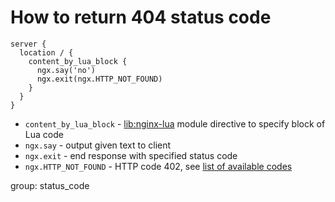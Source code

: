 # How to return 404 status code

```nginx
server {
  location / {
    content_by_lua_block {
      ngx.say('no')
      ngx.exit(ngx.HTTP_NOT_FOUND)
    }
  }
}
```

- `content_by_lua_block` - [lib:nginx-lua](/nginx-lua/how-to-install-nginx-lua-module-in-ubuntu-ubuntuversion) module directive to specify block of Lua code
- `ngx.say` - output given text to client
- `ngx.exit` - end response with specified status code
- `ngx.HTTP_NOT_FOUND` - HTTP code 402, see [list of available codes](https://github.com/openresty/lua-nginx-module#http-status-constants)

group: status_code



